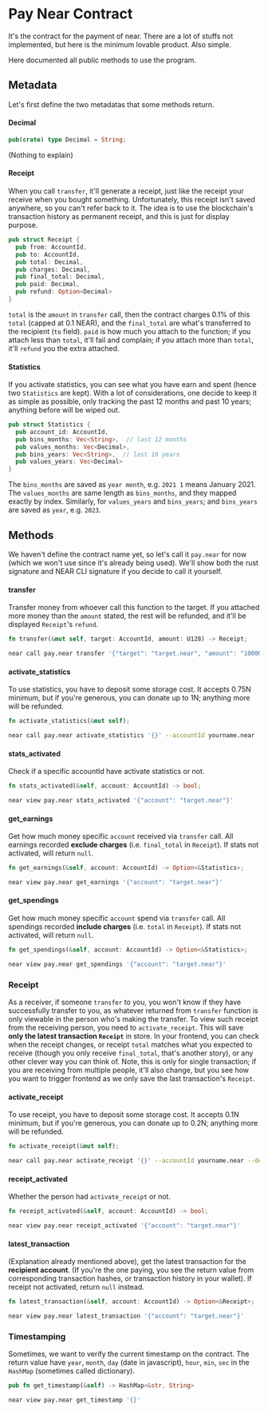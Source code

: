 # Pay Near Contract
It's the contract for the payment of near. There are a lot of stuffs not implemented, but here is the minimum lovable product. Also simple. 

Here documented all public methods to use the program. 

## Metadata
Let's first define the two metadatas that some methods return. 

#### Decimal
```rust
pub(crate) type Decimal = String;
```
(Nothing to explain)

#### Receipt
When you call `transfer`, it'll generate a receipt, just like the receipt your receive when you bought something. Unfortunately, this receipt isn't saved anywhere, so you can't refer back to it. The idea is to use the blockchain's transaction history as permanent receipt, and this is just for display purpose. 
```rust
pub struct Receipt {
  pub from: AccountId,
  pub to: AccountId,
  pub total: Decimal,
  pub charges: Decimal,
  pub final_total: Decimal,  
  pub paid: Decimal,
  pub refund: Option<Decimal>
}
```
`total` is the `amount` in `transfer` call, then the contract charges 0.1% of this `total` (capped at 0.1 NEAR), and the `final_total` are what's transferred to the recipient (`to` field). `paid` is how much you attach to the function; if you attach less than `total`, it'll fail and complain; if you attach more than `total`, it'll `refund` you the extra attached. 

#### Statistics
If you activate statistics, you can see what you have earn and spent (hence two `Statistics` are kept). With a lot of considerations, one decide to keep it as simple as possible, only tracking the past 12 months and past 10 years; anything before will be wiped out. 
```rust
pub struct Statistics {
  pub account_id: AccountId,
  pub bins_months: Vec<String>,  // last 12 months
  pub values_months: Vec<Decimal>,
  pub bins_years: Vec<String>,  // last 10 years
  pub values_years: Vec<Decimal>
}
```
The `bins_months` are saved as `year month`, e.g. `2021 1` means January 2021. The `values_months` are same length as `bins_months`, and they mapped exactly by index. Similarly, for `values_years` and `bins_years`; and `bins_years` are saved as `year`, e.g. `2023`. 

## Methods
We haven't define the contract name yet, so let's call it `pay.near` for now (which we won't use since it's already being used). We'll show both the rust signature and NEAR CLI signature if you decide to call it yourself. 

#### transfer
Transfer money from whoever call this function to the target. If you attached more money than the `amount` stated, the rest will be refunded, and it'll be displayed `Receipt`'s `refund`. 
```rust
fn transfer(&mut self, target: AccountId, amount: U128) -> Receipt;
```
```bash
near call pay.near transfer '{"target": "target.near", "amount": "1000000000000000000000000"}' --accountId yourname.near --amount 1
```

#### activate_statistics
To use statistics, you have to deposit some storage cost. It accepts 0.75N minimum, but if you're generous, you can donate up to 1N; anything more will be refunded. 
```rust
fn activate_statistics(&mut self);
```
```bash
near call pay.near activate_statistics '{}' --accountId yourname.near --amount 0.75
```

#### stats_activated
Check if a specific accountId have activate statistics or not. 
```rust
fn stats_activated(&self, account: AccountId) -> bool;
```
```bash
near view pay.near stats_activated '{"account": "target.near"}'
```

#### get_earnings
Get how much money specific `account` received via `transfer` call. All earnings recorded **exclude charges** (i.e. `final_total` in `Receipt`). If stats not activated, will return `null`. 
```rust
fn get_earnings(&self, account: AccountId) -> Option<&Statistics>;
```
```bash
near view pay.near get_earnings '{"account": "target.near"}'
```

#### get_spendings
Get how much money specific `account` spend via `transfer` call. All spendings recorded **include charges** (i.e. `total` in `Receipt`). If stats not activated, will return `null`.
```rust
fn get_spendings(&self, account: AccountId) -> Option<&Statistics>;
```
```bash
near view pay.near get_spendings '{"account": "target.near"}'
```

### Receipt
As a receiver, if someone `transfer` to you, you won't know if they have successfully transfer to you, as whatever returned from `transfer` function is only viewable in the person who's making the transfer. To view such receipt from the receiving person, you need to `activate_receipt`. This will save **only the latest transaction `Receipt`** in store. In your frontend, you can check when the receipt changes, or receipt `total` matches what you expected to receive (though you only receive `final_total`, that's another story), or any other clever way you can think of. Note, this is only for single transaction; if you are receiving from multiple people, it'll also change, but you see how you want to trigger frontend as we only save the last transaction's `Receipt`.

#### activate_receipt
To use receipt, you have to deposit some storage cost. It accepts 0.1N minimum, but if you're generous, you can donate up to 0.2N; anything more will be refunded. 
```rust
fn activate_receipt(&mut self);
```
```bash
near call pay.near activate_receipt '{}' --accountId yourname.near --deposit 0.1
```

#### receipt_activated
Whether the person had `activate_receipt` or not. 
```rust
fn receipt_activated(&self, account: AccountId) -> bool;
```
```bash
near view pay.near receipt_activated '{"account": "target.near"}'
```

#### latest_transaction
(Explanation already mentioned above), get the latest transaction for the **recipient account**. (If you're the one paying, you see the return value from corresponding transaction hashes, or transaction history in your wallet). If receipt not activated, return `null` instead. 
```rust
fn latest_transaction(&self, account: AccountId) -> Option<&Receipt>;
```
```bash
near view pay.near latest_transaction '{"account": "target.near"}'
```

### Timestamping
Sometimes, we want to verify the current timestamp on the contract. The return value have `year`, `month`, `day` (date in javascript), `hour`, `min`, `sec` in the `HashMap` (sometimes called dictionary). 
```rust
pub fn get_timestamp(&self) -> HashMap<&str, String>
```
```bash
near view pay.near get_timestamp '{}'
```